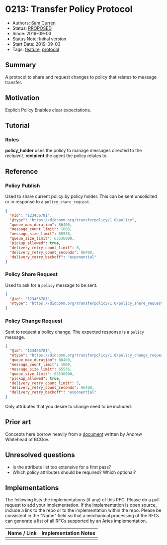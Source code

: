 # 0213: Transfer Policy Protocol

- Authors: [Sam Curren](mailto:telegramsam@gmail.com)
- Status: [PROPOSED](/README.md#proposed)
- Since: 2019-09-03
- Status Note: Initial version
- Start Date: 2019-09-03
- Tags: [feature](/tags.md#feature), [protocol](/tags.md#protocol)

## Summary

A protocol to share and request changes to policy that relates to message transfer.

## Motivation

Explicit Policy Enables clear expectations.

## Tutorial

### Roles

**policy_holder** uses the policy to manage messages directed to the _recipient_.
**recipient** the agent the policy relates to.

## Reference

### Policy Publish

Used to share current policy by policy holder.
This can be sent unsolicited or in response to a `policy_share_request`.

```json
{
  "@id": "123456781",
  "@type": "https://didcomm.org/transferpolicy/1.0/policy",
  "queue_max_duration": 86400,
  "message_count_limit": 1000,
  "message_size_limit": 65536,
  "queue_size_limit": 65536000,
  "pickup_allowed": true,
  "delivery_retry_count_limit": 5,
  "delivery_retry_count_seconds": 86400,
  "delivery_retry_backoff": "exponential"
}
```

### Policy Share Request

Used to ask for a `policy` message to be sent.

```json
{
  "@id": "123456781",
  "@type": "https://didcomm.org/transferpolicy/1.0/policy_share_request"
}
```

### Policy Change Request

Sent to request a policy change. The expected response is a `policy` message.

```json
{
  "@id": "123456781",
  "@type": "https://didcomm.org/transferpolicy/1.0/policy_change_request",
  "queue_max_duration": 86400,
  "message_count_limit": 1000,
  "message_size_limit": 65536,
  "queue_size_limit": 65536000,
  "pickup_allowed": true,
  "delivery_retry_count_limit": 5,
  "delivery_retry_count_seconds": 86400,
  "delivery_retry_backoff": "exponential"
}
```

Only attributes that you desire to change need to be included.

## Prior art

Concepts here borrow heavily from a [document](https://hackmd.io/@8VtAqKThQ6mKa9T7JgzIaw/SJw9Ead2N?type=view) written by Andrew Whitehead of BCGov.

## Unresolved questions

- Is the attribute list too extensive for a first pass?
- Which policy attributes should be required? Which optional?

## Implementations

The following lists the implementations (if any) of this RFC. Please do a pull request to add your implementation. If the implementation is open source, include a link to the repo or to the implementation within the repo. Please be consistent in the "Name" field so that a mechanical processing of the RFCs can generate a list of all RFCs supported by an Aries implementation.

| Name / Link | Implementation Notes |
| ----------- | -------------------- |
|             |
